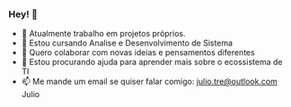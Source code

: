### Hey! 👋
- 🔭 Atualmente trabalho em projetos próprios.
- 🌱 Estou cursando Analise e Desenvolvimento de Sistema
- 👯 Quero colaborar com novas ideias e pensamentos diferentes
- 🤔 Estou procurando ajuda para aprender mais sobre o ecossistema de TI
- 📫 Me mande um email se quiser falar comigo: julio.tre@outlook.com
Julio
<!--
**Julio-treichel/Julio-treichel** is a ✨ _special_ ✨ repository because its `README.md` (this file) appears on your GitHub profile.-->
